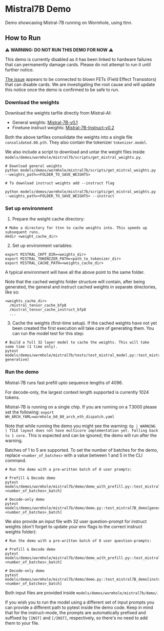 # Mistral7B Demo

Demo showcasing Mistral-7B running on Wormhole, using ttnn.

## How to Run

⚠️ **WARNING: DO NOT RUN THIS DEMO FOR NOW** ⚠️

This demo is currently disabled as it has been linked to hardware failures that can permanently damage cards. Please do not attempt to run it until further notice.

[The issue](https://github.com/tenstorrent/cloud/issues/3323) appears to be connected to blown FETs (Field Effect Transistors) that can disable cards. We are investigating the root cause and will update this notice once the demo is confirmed to be safe to run.

### Download the weights

Download the weights tarfile directly from Mistral-AI:
- General weights: [Mistral-7B-v0.1](https://models.mistralcdn.com/mistral-7b-v0-1/mistral-7B-v0.1.tar)
- Finetune instruct weights: [Mistral-7B-Instruct-v0.2](https://models.mistralcdn.com/mistral-7b-v0-2/Mistral-7B-v0.2-Instruct.tar)

Both the above tarfiles consolidate the weights into a single file `consolidated.00.pth`. They also contain the tokenizer `tokenizer.model`.

We also include a script to download and untar the weight files inside `models/demos/wormhole/mistral7b/scripts/get_mistral_weights.py`.

```
# Download general weights
python models/demos/wormhole/mistral7b/scripts/get_mistral_weights.py --weights_path=<FOLDER_TO_SAVE_WEIGHTS>

# To download instruct weights add --instruct flag

python models/demos/wormhole/mistral7b/scripts/get_mistral_weights.py --weights_path=<FOLDER_TO_SAVE_WEIGHTS> --instruct
```

### Set up environment

1. Prepare the weight cache directory:

```
# Make a directory for ttnn to cache weights into. This speeds up subsequent runs.
mkdir <weight_cache_dir>
```

2. Set up environment variables:
```
export MISTRAL_CKPT_DIR=<weights_dir>
export MISTRAL_TOKENIZER_PATH=<path_to_tokenizer_dir>
export MISTRAL_CACHE_PATH=<weights_cache_dir>
```

A typical environment will have all the above point to the same folder.

Note that the cached weights folder structure will contain, after being generated, the general and instruct cached weights in separate directories, like so:

```
<weights_cache_dir>
  /mistral_tensor_cache_bfp8
  /mistral_tensor_cache_instruct_bfp8
  ...
```

3. Cache the weights (first-time setup).
If the cached weights have not yet been created the first execution will take care of generating them. You can run the model test for this step:

```
# Build a full 32 layer model to cache the weights. This will take some time (1 time only).
pytest models/demos/wormhole/mistral7b/tests/test_mistral_model.py::test_mistral_model_inference[17-generative]
```

### Run the demo

Mistral-7B runs fast prefill upto sequence lengths of 4096.

For decode-only, the largest context length supported is currently 1024 tokens.

Mistral-7B is running on a single chip. If you are running on a T3000 please set the following: `export WH_ARCH_YAML=wormhole_b0_80_arch_eth_dispatch.yaml`

Note that while running the demo you might see the warning: `Op | WARNING  | TILE layout does not have multicore implementation yet. Falling back to 1 core.` This is expected and can be ignored; the demo will run after the warning.

Batches of 1 to 5 are supported. To set the number of batches for the demo, replace `<number_of_batches>` with a value between 1 and 5 in the CLI command.

```
# Run the demo with a pre-written batch of 8 user prompts:

# Prefill & Decode demo
pytest models/demos/wormhole/mistral7b/demo/demo_with_prefill.py::test_mistral7B_demo[general_weights-<number_of_batches>_batch]

# Decode-only demo
pytest models/demos/wormhole/mistral7b/demo/demo.py::test_mistral7B_demo[general_weights-<number_of_batches>_batch]
```

We also provide an input file with 32 user question-prompt for instruct weights (don't forget to update your env flags to the correct instruct weights folder):
```
# Run the demo with a pre-written batch of 8 user question-prompts:

# Prefill & Decode demo
pytest models/demos/wormhole/mistral7b/demo/demo_with_prefill.py::test_mistral7B_demo[instruct_weights-<number_of_batches>_batch]

# Decode-only demo
pytest models/demos/wormhole/mistral7b/demo/demo.py::test_mistral7B_demo[instruct_weights-<number_of_batches>_batch]
```

Both input files are provided inside `models/demos/wormhole/mistral7b/demo/`.

If you wish you to run the model using a different set of input prompts you can provide a different path to pytest inside the demo code. Keep in mind that for the instruct-mode, the prompts are automatically prefixed and suffixed by `[INST]` and `[/INST]`, respectively, so there's no need to add them to your file.
